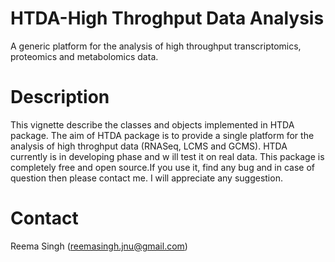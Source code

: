 # HTDA-High Throghput Data Analysis
A generic platform for the analysis of high throughput transcriptomics, proteomics and metabolomics data.

# Description
This vignette describe the classes and objects implemented in HTDA package. The aim of HTDA package is to provide a single platform for the analysis of high throghput data (RNASeq, LCMS and GCMS). HTDA currently is in developing phase and w
ill test it on real data. This package is completely free and open source.If you use it, find any bug and in case of question then please contact me. I will appreciate any suggestion.

# Contact
Reema Singh (reemasingh.jnu@gmail.com)
